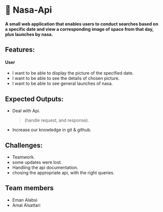 # 🚀 Nasa-Api

#### A small web application that enables users to conduct searches based on a specific date and view a corresponding image of space from that day, plus launches by nasa.

## Features:

#### User

- I want to be able to display the picture of the specified date.
- I want to be able to see the details of chosen picture.
- I want to be able to see general launches of nasa.

## Expected Outputs:

- Deal with Api.
  > (handle request, and response).
- Increase our knowledge in git & github.

## Challenges:

- Teamwork.
- some updates were lost.
- Handling the api documentation.
- chosing the appropriate api, with the right queries.

## Team members

- Eman Alabsi
- Amal Alsattari
